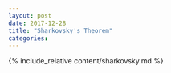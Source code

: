 ```yaml
---
layout: post
date: 2017-12-28
title: "Sharkovsky's Theorem"
categories: 
---
```


{% include_relative content/sharkovsky.md %}

